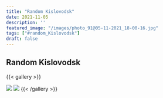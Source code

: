 ```yaml
---
title: "Random Kislovodsk"
date: 2021-11-05
description: ''
featured_image: "/images/photo_91@05-11-2021_18-00-16.jpg"
tags: ["#random_Kislovodsk"]
draft: false
---
```


## Random Kislovodsk

{{< gallery >}}

<img src="/images/photo_91@05-11-2021_18-00-16.jpg" class="grid-w100 md:grid-w33 xl:grid-w25" />
<img src="/images/photo_92@05-11-2021_18-00-16.jpg" class="grid-w100 md:grid-w33 xl:grid-w25" />
{{< /gallery >}}